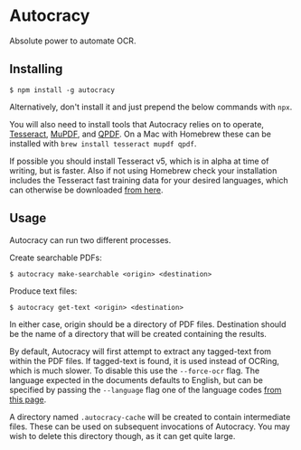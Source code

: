 Autocracy
=========

Absolute power to automate OCR.


Installing
----------

    $ npm install -g autocracy

Alternatively, don't install it and just prepend the below commands with `npx`.

You will also need to install tools that Autocracy relies on to operate, [Tesseract](https://github.com/tesseract-ocr/tesseract), [MuPDF](https://github.com/ArtifexSoftware/mupdf), and [QPDF](https://github.com/qpdf/qpdf). On a Mac with Homebrew these can be installed with `brew install tesseract mupdf qpdf`.

If possible you should install Tesseract v5, which is in alpha at time of writing, but is faster. Also if not using Homebrew check your installation includes the Tesseract fast training data for your desired languages, which can otherwise be downloaded [from here](https://github.com/tesseract-ocr/tessdata_fast).


Usage
-----

Autocracy can run two different processes.

Create searchable PDFs:

    $ autocracy make-searchable <origin> <destination>

Produce text files:

    $ autocracy get-text <origin> <destination>

In either case, origin should be a directory of PDF files. Destination should be the name of a directory that will be created containing the results.

By default, Autocracy will first attempt to extract any tagged-text from within the PDF files. If tagged-text is found, it is used instead of OCRing, which is much slower. To disable this use the `--force-ocr` flag. The language expected in the documents defaults to English, but can be specified by passing the `--language` flag one of the language codes [from this page](https://tesseract-ocr.github.io/tessdoc/Data-Files-in-different-versions.html).

A directory named `.autocracy-cache` will be created to contain intermediate files. These can be used on subsequent invocations of Autocracy. You may wish to delete this directory though, as it can get quite large.
